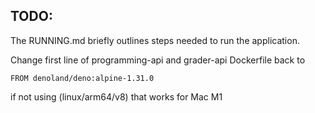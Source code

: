 ## TODO: 

The RUNNING.md briefly outlines steps needed to run the application.

Change first line of programming-api and grader-api Dockerfile back to 
```
FROM denoland/deno:alpine-1.31.0
```
if not using (linux/arm64/v8) that works for Mac M1
